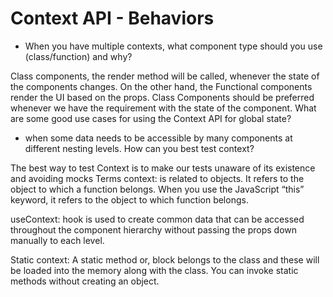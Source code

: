# Context API - Behaviors

* When you have multiple contexts, what component type should you use (class/function) and why?

Class components, the render method will be called, whenever the state of the components changes. On the other hand, the Functional components render the UI based on the props. Class Components should be preferred whenever we have the requirement with the state of the component.
What are some good use cases for using the Context API for global state?

* when some data needs to be accessible by many components at different nesting levels.
How can you best test context?

The best way to test Context is to make our tests unaware of its existence and avoiding mocks
Terms
context: is related to objects. It refers to the object to which a function belongs. When you use the JavaScript “this” keyword, it refers to the object to which function belongs.

useContext: hook is used to create common data that can be accessed throughout the component hierarchy without passing the props down manually to each level.

Static context: A static method or, block belongs to the class and these will be loaded into the memory along with the class. You can invoke static methods without creating an object.

